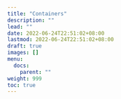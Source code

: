 ```yaml
---
title: "Containers"
description: ""
lead: ""
date: 2022-06-24T22:51:02+08:00
lastmod: 2022-06-24T22:51:02+08:00
draft: true
images: []
menu:
  docs:
    parent: ""
weight: 999
toc: true
---
```

